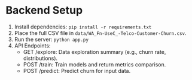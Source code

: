 # Backend Setup
1. Install dependencies: `pip install -r requirements.txt`
2. Place the full CSV file in `data/WA_Fn-UseC_-Telco-Customer-Churn.csv`.
3. Run the server: `python app.py`
4. API Endpoints:
   - GET /explore: Data exploration summary (e.g., churn rate, distributions).
   - POST /train: Train models and return metrics comparison.
   - POST /predict: Predict churn for input data.